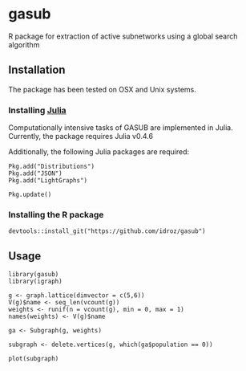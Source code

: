 # gasub
R package for extraction of active subnetworks using a global search algorithm

## Installation

The package has been tested on OSX and Unix systems.

### Installing [Julia](http://julialang.org/downloads/)
Computationally intensive tasks of GASUB are implemented in Julia. Currently, the package requires Julia v0.4.6

Additionally, the following Julia packages are required:

```
Pkg.add("Distributions")
Pkg.add("JSON")
Pkg.add("LightGraphs")

Pkg.update()
```

### Installing the R package

```
devtools::install_git("https://github.com/idroz/gasub")
```

## Usage
```
library(gasub)
library(igraph)

g <- graph.lattice(dimvector = c(5,6))
V(g)$name <- seq_len(vcount(g))
weights <- runif(n = vcount(g), min = 0, max = 1)
names(weights) <- V(g)$name

ga <- Subgraph(g, weights)

subgraph <- delete.vertices(g, which(ga$population == 0))

plot(subgraph)
```
